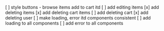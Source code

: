 [ ] style buttons - browse items add to cart itd
[ ] add editing items
[x] add deleting items
[x] add deleting cart items
[ ] add deleting cart
[x] add deleting user
[ ] make loading, error itd components consistent
[ ] add loading to all components
[ ] add error to all components
